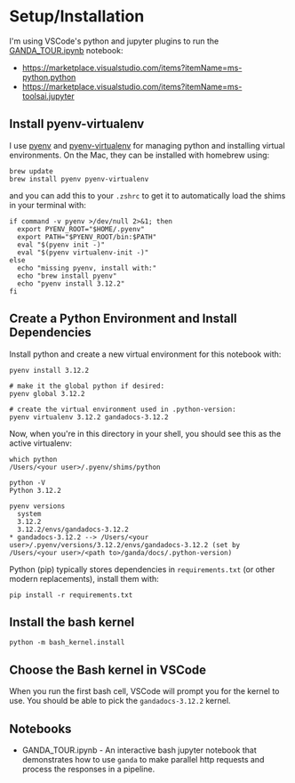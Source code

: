 # Setup/Installation

I'm using VSCode's python and jupyter plugins to run the [GANDA_TOUR.ipynb](GANDA_TOUR.ipynb) notebook:

* https://marketplace.visualstudio.com/items?itemName=ms-python.python
* https://marketplace.visualstudio.com/items?itemName=ms-toolsai.jupyter


## Install pyenv-virtualenv

I use [pyenv](https://github.com/pyenv/pyenv) and [pyenv-virtualenv](https://github.com/pyenv/pyenv-virtualenv) for managing python and installing virtual environments.  On the Mac, they can be installed with homebrew using:

```
brew update
brew install pyenv pyenv-virtualenv
```

and you can add this to your `.zshrc` to get it to automatically load the shims in your terminal with:

```
if command -v pyenv >/dev/null 2>&1; then
  export PYENV_ROOT="$HOME/.pyenv"
  export PATH="$PYENV_ROOT/bin:$PATH"
  eval "$(pyenv init -)"
  eval "$(pyenv virtualenv-init -)"
else
  echo "missing pyenv, install with:"
  echo "brew install pyenv"
  echo "pyenv install 3.12.2"
fi
```

## Create a Python Environment and Install Dependencies

Install python and create a new virtual environment for this notebook with:

```
pyenv install 3.12.2

# make it the global python if desired:
pyenv global 3.12.2

# create the virtual environment used in .python-version:
pyenv virtualenv 3.12.2 gandadocs-3.12.2
```

Now, when you're in this directory in your shell, you should see this as the active virtualenv:

```
which python
/Users/<your user>/.pyenv/shims/python

python -V
Python 3.12.2

pyenv versions
  system
  3.12.2
  3.12.2/envs/gandadocs-3.12.2
* gandadocs-3.12.2 --> /Users/<your user>/.pyenv/versions/3.12.2/envs/gandadocs-3.12.2 (set by /Users/<your user>/<path to>/ganda/docs/.python-version)
```

Python (pip) typically stores dependencies in `requirements.txt` (or other modern replacements), install them with:

```
pip install -r requirements.txt
```

## Install the bash kernel

```
python -m bash_kernel.install
```

## Choose the Bash kernel in VSCode

When you run the first bash cell, VSCode will prompt you for the kernel to use.  You should be able to pick the `gandadocs-3.12.2` kernel.

## Notebooks

- GANDA_TOUR.ipynb - An interactive bash jupyter notebook that demonstrates how to use `ganda` to make parallel http requests and process the responses in a pipeline.